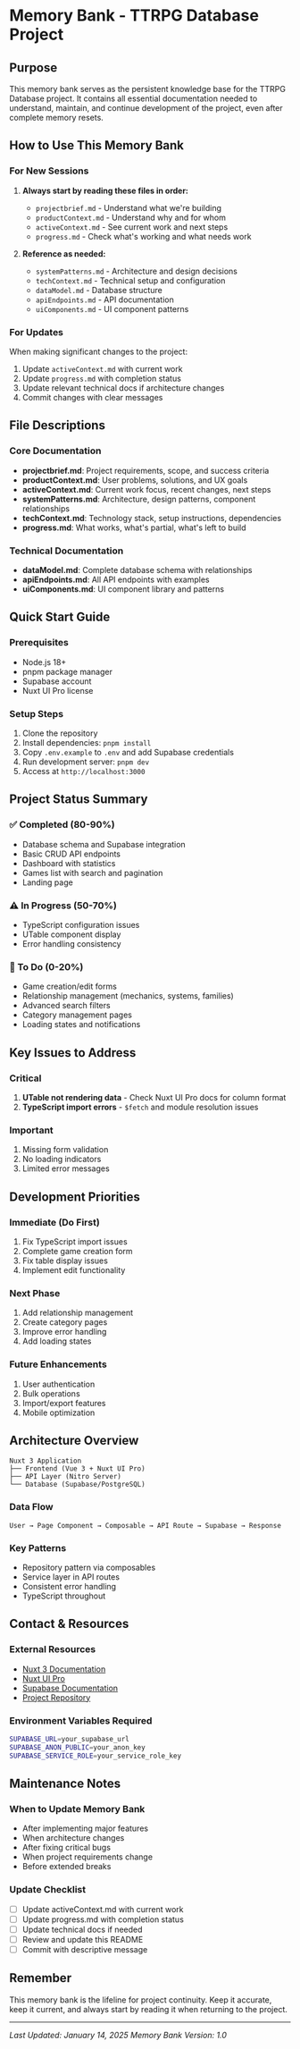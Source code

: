 # Memory Bank - TTRPG Database Project

## Purpose
This memory bank serves as the persistent knowledge base for the TTRPG Database project. It contains all essential documentation needed to understand, maintain, and continue development of the project, even after complete memory resets.

## How to Use This Memory Bank

### For New Sessions
1. **Always start by reading these files in order:**
   - `projectbrief.md` - Understand what we're building
   - `productContext.md` - Understand why and for whom
   - `activeContext.md` - See current work and next steps
   - `progress.md` - Check what's working and what needs work

2. **Reference as needed:**
   - `systemPatterns.md` - Architecture and design decisions
   - `techContext.md` - Technical setup and configuration
   - `dataModel.md` - Database structure
   - `apiEndpoints.md` - API documentation
   - `uiComponents.md` - UI component patterns

### For Updates
When making significant changes to the project:
1. Update `activeContext.md` with current work
2. Update `progress.md` with completion status
3. Update relevant technical docs if architecture changes
4. Commit changes with clear messages

## File Descriptions

### Core Documentation
- **projectbrief.md**: Project requirements, scope, and success criteria
- **productContext.md**: User problems, solutions, and UX goals
- **activeContext.md**: Current work focus, recent changes, next steps
- **systemPatterns.md**: Architecture, design patterns, component relationships
- **techContext.md**: Technology stack, setup instructions, dependencies
- **progress.md**: What works, what's partial, what's left to build

### Technical Documentation
- **dataModel.md**: Complete database schema with relationships
- **apiEndpoints.md**: All API endpoints with examples
- **uiComponents.md**: UI component library and patterns

## Quick Start Guide

### Prerequisites
- Node.js 18+
- pnpm package manager
- Supabase account
- Nuxt UI Pro license

### Setup Steps
1. Clone the repository
2. Install dependencies: `pnpm install`
3. Copy `.env.example` to `.env` and add Supabase credentials
4. Run development server: `pnpm dev`
5. Access at `http://localhost:3000`

## Project Status Summary

### ✅ Completed (80-90%)
- Database schema and Supabase integration
- Basic CRUD API endpoints
- Dashboard with statistics
- Games list with search and pagination
- Landing page

### ⚠️ In Progress (50-70%)
- TypeScript configuration issues
- UTable component display
- Error handling consistency

### 🚧 To Do (0-20%)
- Game creation/edit forms
- Relationship management (mechanics, systems, families)
- Advanced search filters
- Category management pages
- Loading states and notifications

## Key Issues to Address

### Critical
1. **UTable not rendering data** - Check Nuxt UI Pro docs for column format
2. **TypeScript import errors** - `$fetch` and module resolution issues

### Important
1. Missing form validation
2. No loading indicators
3. Limited error messages

## Development Priorities

### Immediate (Do First)
1. Fix TypeScript import issues
2. Complete game creation form
3. Fix table display issues
4. Implement edit functionality

### Next Phase
1. Add relationship management
2. Create category pages
3. Improve error handling
4. Add loading states

### Future Enhancements
1. User authentication
2. Bulk operations
3. Import/export features
4. Mobile optimization

## Architecture Overview

```
Nuxt 3 Application
├── Frontend (Vue 3 + Nuxt UI Pro)
├── API Layer (Nitro Server)
└── Database (Supabase/PostgreSQL)
```

### Data Flow
```
User → Page Component → Composable → API Route → Supabase → Response
```

### Key Patterns
- Repository pattern via composables
- Service layer in API routes
- Consistent error handling
- TypeScript throughout

## Contact & Resources

### External Resources
- [Nuxt 3 Documentation](https://nuxt.com)
- [Nuxt UI Pro](https://ui.nuxt.com/pro)
- [Supabase Documentation](https://supabase.com/docs)
- [Project Repository](https://github.com/Arbust908/ttrpg-db.git)

### Environment Variables Required
```bash
SUPABASE_URL=your_supabase_url
SUPABASE_ANON_PUBLIC=your_anon_key
SUPABASE_SERVICE_ROLE=your_service_role_key
```

## Maintenance Notes

### When to Update Memory Bank
- After implementing major features
- When architecture changes
- After fixing critical bugs
- When project requirements change
- Before extended breaks

### Update Checklist
- [ ] Update activeContext.md with current work
- [ ] Update progress.md with completion status
- [ ] Update technical docs if needed
- [ ] Review and update this README
- [ ] Commit with descriptive message

## Remember
This memory bank is the lifeline for project continuity. Keep it accurate, keep it current, and always start by reading it when returning to the project.

---
*Last Updated: January 14, 2025*
*Memory Bank Version: 1.0*
